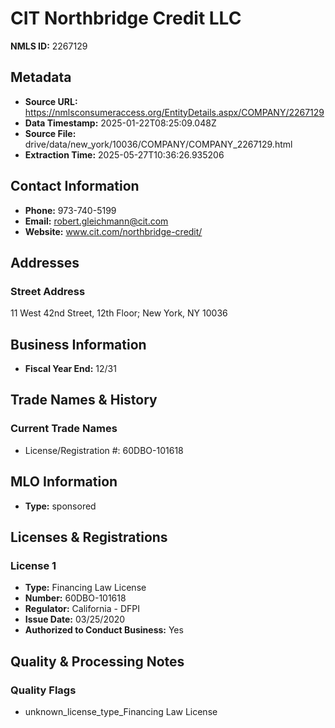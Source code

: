 # CIT Northbridge Credit LLC

**NMLS ID:** 2267129

## Metadata
- **Source URL:** https://nmlsconsumeraccess.org/EntityDetails.aspx/COMPANY/2267129
- **Data Timestamp:** 2025-01-22T08:25:09.048Z
- **Source File:** drive/data/new_york/10036/COMPANY/COMPANY_2267129.html
- **Extraction Time:** 2025-05-27T10:36:26.935206

## Contact Information
- **Phone:** 973-740-5199
- **Email:** robert.gleichmann@cit.com
- **Website:** www.cit.com/northbridge-credit/

## Addresses
### Street Address
11 West 42nd Street, 12th Floor; New York, NY 10036

## Business Information
- **Fiscal Year End:** 12/31

## Trade Names & History
### Current Trade Names
- License/Registration #: 60DBO-101618

## MLO Information
- **Type:** sponsored

## Licenses & Registrations

### License 1
- **Type:** Financing Law License
- **Number:** 60DBO-101618
- **Regulator:** California - DFPI
- **Issue Date:** 03/25/2020
- **Authorized to Conduct Business:** Yes

## Quality & Processing Notes
### Quality Flags
- unknown_license_type_Financing Law License

